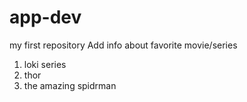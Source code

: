 # app-dev
my first repository
Add info about favorite movie/series
1. loki series
2. thor
3. the amazing spidrman
